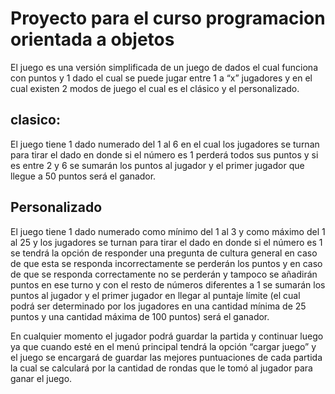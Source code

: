 # Proyecto para el curso programacion orientada a objetos
El juego es una versión simplificada de un juego de dados el cual funciona con puntos y 1 dado el cual se puede jugar 
entre 1 a “x” jugadores y en el cual existen 2 modos de juego el cual es el clásico y el personalizado.  

## clasico:  
El juego tiene 1 dado numerado del 1 al 6 en el cual los jugadores se turnan para tirar el dado en donde si el número 
es 1 perderá todos sus puntos y si es entre 2 y 6 se sumarán los puntos al jugador y el primer jugador que llegue a 50
puntos será el ganador.

## Personalizado  
El juego tiene 1 dado numerado como mínimo del 1 al 3 y como máximo del 1 al 25 y los jugadores se turnan para tirar el
dado en donde si el número  es 1 se tendrá la opción de responder una pregunta de cultura general en caso de que esta 
se responda incorrectamente se perderán los puntos y en caso de que se responda correctamente no se perderán y tampoco 
se añadirán puntos en ese turno y con el resto de números diferentes a 1 se sumarán los puntos al jugador y el primer 
jugador en llegar al puntaje límite (el cual podrá ser determinado por los jugadores en una cantidad mínima de 25 
puntos y una cantidad máxima de 100 puntos) será el ganador.  

En cualquier momento el jugador podrá guardar la partida y continuar luego ya que cuando esté en el menú principal 
tendrá la opción “cargar juego” y el juego se encargará de guardar las mejores puntuaciones de cada partida la cual se 
calculará por la cantidad de rondas que le tomó al jugador  para ganar el juego.
